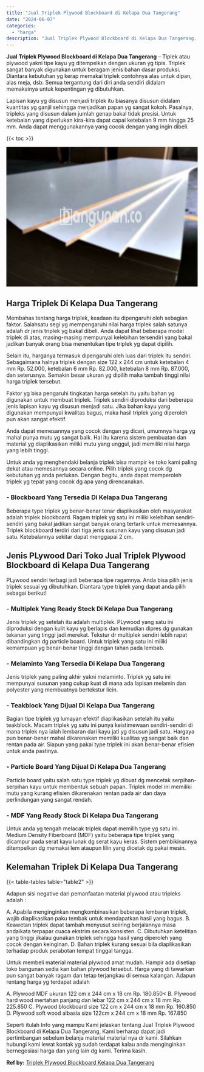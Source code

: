 ```yaml
---
title: "Jual Triplek Plywood Blockboard di Kelapa Dua Tangerang"
date: "2024-06-07"
categories: 
  - "harga"
description: "Jual Triplek Plywood Blockboard di Kelapa Dua Tangerang. Seperti itulah Info yang mampu Kami jelaskan tentang Jual Triplek Plywood Blockboard di Kelapa Dua T..."
---
```


**Jual Triplek Plywood Blockboard di Kelapa Dua Tangerang** – Tiplek atau plywood yakni tipe kayu yg ditempelkan dengan ukuran yg tipis. Triplek sangat banyak digunakan untuk beragam jenis bahan dasar produksi. Diantara kebutuhan yg kerap memakai triplek contohnya alas untuk dipan, alas meja, dsb. Semua tergantung dari diri anda sendiri didalam memakainya untuk kepentingan yg dibutuhkan.

Lapisan kayu yg disusun menjadi triplek itu biasanya disusun didalam kuantitas yg ganjil sehingga menjadikan papan yg sangat kokoh. Pasalnya, tripleks yang disusun dalam jumlah genap bakal tidak presisi. Untuk ketebalan yang diperlukan kira-kira dapat capai ketebalan 9 mm hingga 25 mm. Anda dapat menggunakannya yang cocok dengan yang ingin dibeli.

{{< toc >}}

![Jual Triplek Plywood Blockboard di Kelapa Dua Tangerang](/images/jual-triplek-murah-19.png)

## Harga Triplek Di Kelapa Dua Tangerang

Membahas tentang harga triplek, keadaan itu dipengaruhi oleh sebagian faktor. Salahsatu segi yg mempengaruhi nilai harga triplek salah satunya adalah dr jenis triplek yg bakal dibeli. Anda dapat lihat beberapa model triplek di atas, masing-masing mempunyai kelebihan tersendiri yang bakal jadikan banyak orang bisa menentukan tipe triplek yg dapat dipilih.

Selain itu, harganya termasuk dipengaruhi oleh luas dari triplek itu sendiri. Sebagaimana halnya triplek dengan size 122 x 244 cm untuk ketebalan 4 mm Rp. 52.000, ketebalan 6 mm Rp. 82.000, ketebalan 8 mm Rp. 87.000, dan seterusnya. Semakin besar ukuran yg dipilih maka tambah tinggi nilai harga triplek tersebut.

Faktor yg bisa pengaruhi tingkatan harga setelah itu yaitu bahan yg digunakan untuk membuat triplek. Triplek sendiri diproduksi dari beberapa jenis lapisan kayu yg disusun menjadi satu. Jika bahan kayu yang digunakan mempunyai kwalitas bagus, maka hasil triplek yang diperoleh pun akan sangat efektif.

Anda dapat memesannya yang cocok dengan yg dicari, umumnya harga yg mahal punya mutu yg sangat baik. Hal itu karena sistem pembuatan dan material yg diaplikasikan miliki mutu yang unggul, jadi memiliki nilai harga yang lebih tinggi.

Untuk anda yg menghendaki belanja triplek bisa mampir ke toko kami paling dekat atau memesannya secara online. Pilih triplek yang cocok dg kebutuhan yg anda perlukan. Dengan begitu, anda dapat memperoleh triplek yg tepat yang cocok dg apa yang direncanakan.

### \- Blockboard Yang Tersedia Di Kelapa Dua Tangerang

Beberapa type triplek yg benar-benar tenar diaplikasikan oleh masyarakat adalah triplek blockboard. Ragam triplek yg satu ini miliki kelebihan sendiri-sendiri yang bakal jadikan sangat banyak orang tertarik untuk memesannya. Triplek blockboard terdiri dari tiga jenis susunan kayu yang disusun jadi satu. Ketebalannya sekitar dapat menggapai 2 cm.

## Jenis PLywood Dari Toko Jual Triplek Plywood Blockboard di Kelapa Dua Tangerang

PLywood sendiri terbagi jadi beberapa tipe ragamnya. Anda bisa pilih jenis triplek sesuai yg dibutuhkan. Diantara type triplek yang dapat anda pilih sebagai berikut!

### \- Multiplek Yang Ready Stock Di Kelapa Dua Tangerang

Jenis triplek yg setelah itu adalah multiplek. PLywood yang satu ini diproduksi dengan kulit kayu yg berlapis dan kemudian dipres dg gunakan tekanan yang tinggi jadi merekat. Tekstur dr multiplek sendiri lebih rapat dibandingkan dg particle board. Untuk triplek yang satu ini miliki kemampuan yg benar-benar tinggi dengan tahan pada lembab.

### \- Melaminto Yang Tersedia Di Kelapa Dua Tangerang

Jenis triplek yang paling akhir yakni melaminto. Triplek yg satu ini mempunyai susunan yang cukup kuat di mana ada lapisan melamin dan polyester yang membuatnya bertekstur licin.

### \- Teakblock Yang Dijual Di Kelapa Dua Tangerang

Bagian tipe triplek yg lumayan efektif diaplikasikan setelah itu yaitu teakblock. Macam triplek yg satu ini punya keistimewaan sendiri-sendiri di mana triplek nya ialah lembaran dari kayu jati yg disusun jadi satu. Hargaya pun benar-benar mahal dikarenakan memiliki kualitas yg sangat baik dan rentan pada air. Siapun yang pakai type triplek ini akan benar-benar efisien untuk anda pastinya.

### \- Particle Board Yang Dijual Di Kelapa Dua Tangerang

Particle board yaitu salah satu type triplek yg dibuat dg mencetak serpihan-serpihan kayu untuk membentuk sebuah papan. Triplek model ini memiliki mutu yang kurang efisien dikarenakan rentan pada air dan daya perlindungan yang sangat rendah.

### \- MDF Yang Ready Stock Di Kelapa Dua Tangerang

Untuk anda yg tengah melacak triplek dapat memilih type yg satu ini. Medium Density Fiberboard (MDF) yaitu beberapa tipe triplek yang dicampur pada serat kayu lunak dg serat kayu keras. Sistem pembikinannya ditempelkan dg memakai lem ataupun lilin yang dicetak dg pakai mesin.

## Kelemahan Triplek Di Kelapa Dua Tangerang

{{< table-tables table="table2" >}}

Adapun sisi negative dari pemanfaatan material plywood atau tripleks adalah :

A. Apabila menginginkan mengkombinasikan beberapa lembaran triplek, wajib diaplikasikan paku tembak untuk mendapatkan hasil yang bagus. B. Keawetan triplek dapat tambah menyusut seiiring berjalannya masa andaikata terpapar cuaca ekstrim secara konsisten. C. Dibutuhkan ketelitian yang tinggi jikalau gunakan triplek sehingga hasil yang diperoleh yang cocok dengan keinginan. D. Bahan triplek kurang sesuai bila diaplikasikan terhadap produk perabotan tempat tinggal tangga.

Untuk membeli material material plywood amat mudah. Hampir ada disetiap toko bangunan sedia kan bahan plywood tersebut. Harga yang di tawarkan pun sangat banyak ragam dan tetap terjangkau di semua kalangan. Adapun rentang harga yg terdapat adalah

A. Plywood MDF ukuran 122 cm x 244 cm x 18 cm Rp. 180.850< B. Plywood hard wood mertahan panjang dan lebar 122 cm x 244 cm x 18 mm Rp. 225.850 C. Plywood blockboard size 122 cm x 244 cm x 18 mm Rp. 160.850 D. Plywood soft wood albasia size 122cm x 244 cm x 18 mm Rp. 167.850

Seperti itulah Info yang mampu Kami jelaskan tentang Jual Triplek Plywood Blockboard di Kelapa Dua Tangerang, Kami berharap dapat jadi pertimbangan sebelum belanja material material nya dr kami. Silahkan hubungi kami lewat kontak yg sudah terdapat kalau anda menginginkan bernegosiasi harga dan yang lain dg kami. Terima kasih.

**Ref by:** [Triplek Plywood Blockboard Kelapa Dua Tangerang](https://id.wikipedia.org/wiki/Triplek)
